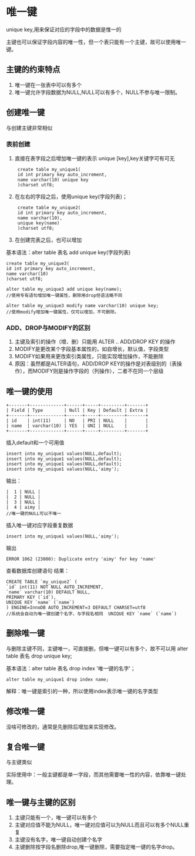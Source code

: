 # 唯一键

unique key,用来保证对应的字段中的数据是惟一的

主键也可以保证字段内容的唯一性，但一个表只能有一个主键，故可以使用唯一键。

## 主键的约束特点

1. 唯一键在一张表中可以有多个
2. 唯一键允许字段数据为NULL,NULL可以有多个，NULL不参与唯一限制。

## 创建唯一键

与创建主键非常相似

### 表前创建

1. 直接在表字段之后增加唯一键的表示 unique [key],key关键字可有可无

        create table my_unique1(
        id int primary key auto_increment,
        name varchar(10) unique key
        )charset utf8;
2. 在左右的字段之后，使用unique key(字段列表)；

        create table my_unique2(
        id int primary key auto_increment,
        name varchar(10),
        unique key(name)
        )charset utf8;

3. 在创建完表之后，也可以增加

基本语法：alter table 表名 add unique key(字段列表)

    create table my_unique3(
    id int primary key auto_increment,
    name varchar(10)
    )charset utf8;

    alter table my_unique3 add unique key(name);
    //使用专有语句增加唯一键属性，删除用drop但语法略不同

    alter table my_unique3 modify name varchar(10) unique key;
    //使用modify增加唯一键属性，仅可以增加，不可删除。

### ADD、DROP与MODIFY的区别

1. 主键及索引的操作（增、删）只能用 ALTER .. ADD/DROP KEY 的操作
2. MODIFY是更改某个字段基本属性的，如自增长，默认值，字段类型
3. MODIFY如果用来更改索引类属性，只能实现增加操作，不能删除
4. 原因：虽然都是ALTER语句，ADD/DROP KEY的操作是对表级别的（表操作），而MODIFY则是操作字段的（列操作），二者不在同一个层级

## 唯一键的使用

    +-------+-------------+------+-----+---------+-------+
    | Field | Type        | Null | Key | Default | Extra |
    +-------+-------------+------+-----+---------+-------+
    | id    | int(11)     | NO   | PRI | NULL    |       |
    | name  | varchar(10) | YES  | UNI | NULL    |       |
    +-------+-------------+------+-----+---------+-------+
插入default和一个可用值

    insert into my_unique1 values(NULL,default);
    insert into my_unique1 values(NULL,default);
    insert into my_unique1 values(NULL,default);
    insert into my_unique1 values(NULL,'aimy');
输出：

    |  1 | NULL |
    |  2 | NULL |
    |  3 | NULL |
    |  4 | aimy |
    //唯一键的NULL可以不唯一
插入唯一键对应字段重复数据

    insert into my_unique1 values(NULL,'aimy');

输出

    ERROR 1062 (23000): Duplicate entry 'aimy' for key 'name'
查看数据库创建语句
结果：

    CREATE TABLE `my_unique2` (
    `id` int(11) NOT NULL AUTO_INCREMENT,
    `name` varchar(10) DEFAULT NULL,
    PRIMARY KEY (`id`),
    UNIQUE KEY `name` (`name`)
    ) ENGINE=InnoDB AUTO_INCREMENT=3 DEFAULT CHARSET=utf8
    //系统会自动为唯一键创建个名字，与字段名相同  UNIQUE KEY `name` (`name`)

## 删除唯一键

与删除主键不同，主键唯一，可直接删，但唯一键可以有多个，故不可以用 alter table 表名 drop unique key;

基本语法：alter table 表名 drop index '唯一键的名字'；

    alter table my_unique1 drop index name;

解释：唯一键是索引的一种，所以使用index表示唯一键的名字类型

## 修改唯一键

没啥可修改的，通常是先删除后增加来实现修改。

## 复合唯一键

与主键类似

实际使用中：一般主键都是单一字段，而其他需要唯一性的内容，依靠唯一键处理。

## 唯一键与主键的区别

1. 主键只能有一个，唯一键可以有多个
2. 主键对应值不能为NULL，唯一键对应值可以为NULL而且可以有多个NULL重复
3. 主键没有名字，唯一键自动创建个名字
4. 主键删除按字段名删除drop,唯一键删除，需要指定唯一键的名字drop。